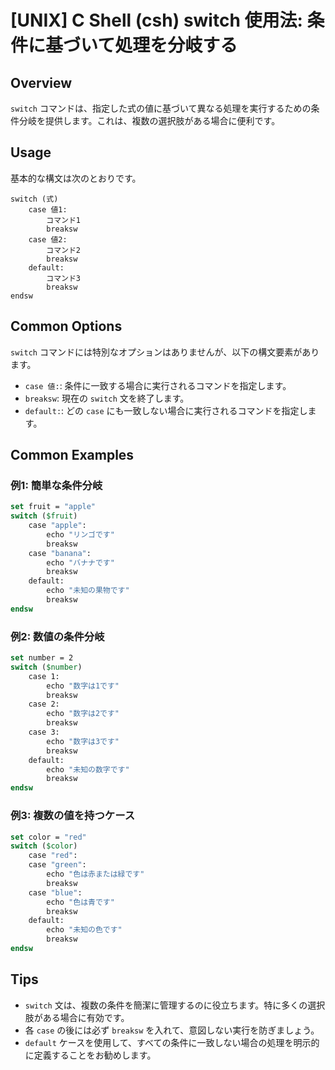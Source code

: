 # [UNIX] C Shell (csh) switch 使用法: 条件に基づいて処理を分岐する

## Overview
`switch` コマンドは、指定した式の値に基づいて異なる処理を実行するための条件分岐を提供します。これは、複数の選択肢がある場合に便利です。

## Usage
基本的な構文は次のとおりです。

```
switch (式)
    case 値1:
        コマンド1
        breaksw
    case 値2:
        コマンド2
        breaksw
    default:
        コマンド3
        breaksw
endsw
```

## Common Options
`switch` コマンドには特別なオプションはありませんが、以下の構文要素があります。

- `case 値:`: 条件に一致する場合に実行されるコマンドを指定します。
- `breaksw`: 現在の `switch` 文を終了します。
- `default:`: どの `case` にも一致しない場合に実行されるコマンドを指定します。

## Common Examples

### 例1: 簡単な条件分岐
```csh
set fruit = "apple"
switch ($fruit)
    case "apple":
        echo "リンゴです"
        breaksw
    case "banana":
        echo "バナナです"
        breaksw
    default:
        echo "未知の果物です"
        breaksw
endsw
```

### 例2: 数値の条件分岐
```csh
set number = 2
switch ($number)
    case 1:
        echo "数字は1です"
        breaksw
    case 2:
        echo "数字は2です"
        breaksw
    case 3:
        echo "数字は3です"
        breaksw
    default:
        echo "未知の数字です"
        breaksw
endsw
```

### 例3: 複数の値を持つケース
```csh
set color = "red"
switch ($color)
    case "red":
    case "green":
        echo "色は赤または緑です"
        breaksw
    case "blue":
        echo "色は青です"
        breaksw
    default:
        echo "未知の色です"
        breaksw
endsw
```

## Tips
- `switch` 文は、複数の条件を簡潔に管理するのに役立ちます。特に多くの選択肢がある場合に有効です。
- 各 `case` の後には必ず `breaksw` を入れて、意図しない実行を防ぎましょう。
- `default` ケースを使用して、すべての条件に一致しない場合の処理を明示的に定義することをお勧めします。